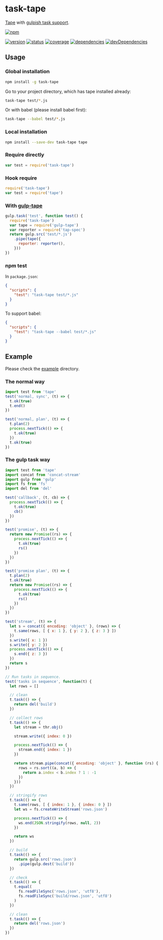 # task-tape
[Tape](https://github.com/substack/tape) with [gulpish task support](https://github.com/gulpjs/gulp/blob/master/docs/API.md#async-task-support).

[![npm](https://nodei.co/npm/task-tape.png?downloads=true)](https://www.npmjs.org/package/task-tape)

[![version](https://img.shields.io/npm/v/task-tape.svg)](https://www.npmjs.org/package/task-tape)
[![status](https://travis-ci.org/zoubin/task-tape.svg?branch=master)](https://travis-ci.org/zoubin/task-tape)
[![coverage](https://img.shields.io/coveralls/zoubin/task-tape.svg)](https://coveralls.io/github/zoubin/task-tape)
[![dependencies](https://david-dm.org/zoubin/task-tape.svg)](https://david-dm.org/zoubin/task-tape)
[![devDependencies](https://david-dm.org/zoubin/task-tape/dev-status.svg)](https://david-dm.org/zoubin/task-tape#info=devDependencies)

## Usage

### Global installation

```bash
npm install -g task-tape

```

Go to your project directory, which has tape installed already:

```bash
task-tape test/*.js

```

Or with babel (please install babel first):

```bash
task-tape --babel test/*.js

```

### Local installation

```bash
npm install --save-dev task-tape tape

```

### Require directly

```javascript
var test = require('task-tape')

```

### Hook require

```javascript
require('task-tape')
var test = require('tape')

```

### With [gulp-tape](https://www.npmjs.com/package/gulp-tape)

```javascript
gulp.task('test', function test() {
  require('task-tape')
  var tape = require('gulp-tape')
  var reporter = require('tap-spec')
  return gulp.src('test/*.js')
    .pipe(tape({
      reporter: reporter(),
    }))
})

```

### npm test

In `package.json`:

```json
{
  "scripts": {
    "test": "task-tape test/*.js"
  }
}

```

To support babel:

```json
{
  "scripts": {
    "test": "task-tape --babel test/*.js"
  }
}

```


## Example

Please check the [example](https://github.com/zoubin/task-tape/tree/master/example) directory.

### The normal way

```javascript
import test from 'tape'
test('normal, sync', (t) => {
  t.ok(true)
  t.end()
})

test('normal, plan', (t) => {
  t.plan(2)
  process.nextTick(() => {
    t.ok(true)
  })
  t.ok(true)
})

```

### The gulp task way

```javascript
import test from 'tape'
import concat from 'concat-stream'
import gulp from 'gulp'
import fs from 'fs'
import del from 'del'

test('callback', (t, cb) => {
  process.nextTick(() => {
    t.ok(true)
    cb()
  })
})

test('promise', (t) => {
  return new Promise((rs) => {
    process.nextTick(() => {
      t.ok(true)
      rs()
    })
  })
})

test('promise plan', (t) => {
  t.plan(2)
  t.ok(true)
  return new Promise((rs) => {
    process.nextTick(() => {
      t.ok(true)
      rs()
    })
  })
})

test('stream', (t) => {
  let s = concat({ encoding: 'object' }, (rows) => {
    t.same(rows, [ { x: 1 }, { y: 2 }, { z: 3 } ])
  })
  s.write({ x: 1 })
  s.write({ y: 2 })
  process.nextTick(() => {
    s.end({ z: 3 })
  })
  return s
})

// Run tasks in sequence.
test('tasks in sequence', function(t) {
  let rows = []

  // clean
  t.task(() => {
    return del('build')
  })

  // collect rows
  t.task(() => {
    let stream = thr.obj()

    stream.write({ index: 0 })

    process.nextTick(() => {
      stream.end({ index: 1 })
    })

    return stream.pipe(concat({ encoding: 'object' }, function (rs) {
      rows = rs.sort((a, b) => {
        return a.index < b.index ? 1 : -1
      })
    }))
  })

  // stringify rows
  t.task(() => {
    t.same(rows, [ { index: 1 }, { index: 0 } ])
    let ws = fs.createWriteStream('rows.json')

    process.nextTick(() => {
      ws.end(JSON.stringify(rows, null, 2))
    })

    return ws
  })

  // build
  t.task(() => {
    return gulp.src('rows.json')
      .pipe(gulp.dest('build'))
  })

  // check
  t.task(() => {
    t.equal(
      fs.readFileSync('rows.json', 'utf8'),
      fs.readFileSync('build/rows.json', 'utf8')
    )
  })

  // clean
  t.task(() => {
    return del('rows.json')
  })
})

```

